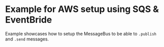 # Example for AWS setup using SQS & EventBride

Example showcases how to setup the MessageBus to be able to `.publish` and `.send` messages.
